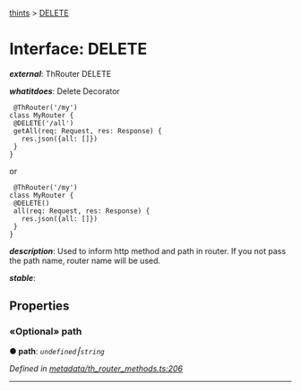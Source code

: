 [thints](../README.md) > [DELETE](../interfaces/delete.md)



# Interface: DELETE

*__external__*: ThRouter DELETE

*__whatitdoes__*: Delete Decorator

     @ThRouter('/my')
    class MyRouter {
     @DELETE('/all')
     getAll(req: Request, res: Response) {
       res.json({all: []})
     }
    }

or

     @ThRouter('/my')
    class MyRouter {
     @DELETE()
     all(req: Request, res: Response) {
       res.json({all: []})
     }
    }

*__description__*: Used to inform http method and path in router. If you not pass the path name, router name will be used.

*__stable__*: 



## Properties
<a id="path"></a>

### «Optional» path

**●  path**:  *`undefined`⎮`string`* 

*Defined in [metadata/th_router_methods.ts:206](https://github.com/digitalinfluencers/ThinTS/blob/f6fb232/src/metadata/th_router_methods.ts#L206)*





___


